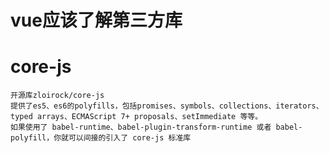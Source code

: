 # vue应该了解第三方库
 
 # core-js
    开源库zloirock/core-js
    提供了es5、es6的polyfills，包括promises、symbols、collections、iterators、typed arrays、ECMAScript 7+ proposals、setImmediate 等等。
    如果使用了 babel-runtime、babel-plugin-transform-runtime 或者 babel-polyfill，你就可以间接的引入了 core-js 标准库